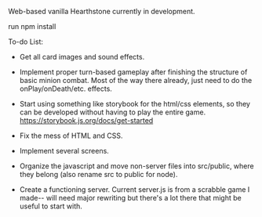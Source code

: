 Web-based vanilla Hearthstone currently in development. 


run npm install


To-do List:

- Get all card images and sound effects.

- Implement proper turn-based gameplay after finishing the structure of basic minion combat. Most of the way there already, just need to do the onPlay/onDeath/etc. effects.

- Start using something like storybook for the html/css elements, so they can be developed without having to play the entire game. https://storybook.js.org/docs/get-started

- Fix the mess of HTML and CSS.

- Implement several screens.

- Organize the javascript and move non-server files into src/public, where they belong (also rename src to public for node).

- Create a functioning server. Current server.js is from a scrabble game I made-- will need major rewriting but there's a lot there that might be useful to start with.
